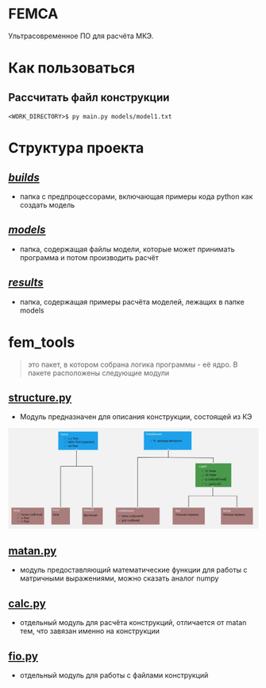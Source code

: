 # __FEMCA__
Ультрасовременное ПО для расчёта МКЭ.

# __Как пользоваться__

## Рассчитать файл конструкции

```console
<WORK_DIRECTORY>$ py main.py models/model1.txt
```

# __Структура проекта__

## [___builds___](builds)
- папка c предпроцессорами, включающая примеры кода python как создать модель

## [___models___](models)
- папка, содержащая файлы модели, которые может принимать программа и потом производить расчёт

## [___results___](results)
- папка, содержащая примеры расчёта моделей, лежащих в папке models

# __fem_tools__
>это пакет, в котором собрана логика программы - её ядро. В пакете расположены следующие модули

## [structure.py](fem_tools/structure.py)
- Модуль предназначен для описания конструкции, состоящей из КЭ

![схема элементов](data/img/sructure.jpg)

## [matan.py](fem_tools/matan.py)
- модуль предоставляющий математические функции
для работы с матричными выражениями, можно сказать аналог numpy

## [calc.py](fem_tools/calc.py)
- отдельный модуль для расчёта конструкций, отличается от matan тем, что завязан именно на конструкции

## [fio.py](fem_tools/fio.py)
- отдельный модуль для работы с файлами конструкций
